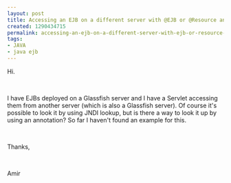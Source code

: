 ```yaml
---
layout: post
title: Accessing an EJB on a different server with @EJB or @Resource annotation
created: 1290434715
permalink: accessing-an-ejb-on-a-different-server-with-ejb-or-resource-annotation
tags:
- JAVA
- java ejb
---
```

<p>Hi.</p>
<p>&nbsp;</p>
<p>I&nbsp;have EJBs deployed on a Glassfish server and I&nbsp;have a Servlet accessing them from another server (which is also a Glassfish server). Of course it's possible to look it by using JNDI lookup, but is there a way to look it up by using an annotation? So far I haven't found an example for this.</p>
<p>&nbsp;</p>
<p>Thanks,</p>
<p>&nbsp;</p>
<p>Amir</p>
